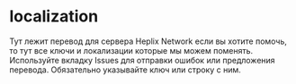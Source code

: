 # localization
Тут лежит перевод для сервера Heplix Network если вы хотите помочь, то тут все ключи и локализации которые мы можем поменять. Используйте вкладку Issues для отправки ошибок или предложения перевода. Обязательно указывайте ключ или строку с ним.

